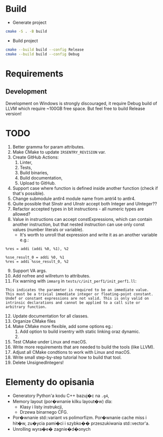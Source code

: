 # Build
- Generate project
```bash
cmake -S . -B build
```

- Build project
```bash
cmake --build build --config Release
cmake --build build --config Debug
```
# Requirements
## Development
Development on Windows is strongly discouraged, it require Debug build of LLVM which require ~100GB free space. But feel free to build Release version!

# TODO
1. Better gramma for param attributes.
2. Make CMake to update `IRSENTRY_REVISION` var.
3. Create GitHub Actions:
	1. Linter,
	2. Tests,
	3. Build binaries,
	4. Build documentation,
	5. Upload to GitHub.
4. Support case where function is defined inside another function (check if that's possible).
5. Change submodule antlr4 module name from antrl4 to antlr4.
6. Quite possible that SInstr and UInstr accept both Integer and UInteger??
7. Refactor accepted types in bit instructions - all numeric types are allowed?
8. Value in instructions can accept constExpressions, which can contain another instruction, but that nested instruction can use only const values (number literals or variable).
	- It's worth to unroll that expression and write it as an another variable e.g.:
```
%res = addi (addi %0, %1), %2

%sse_result_0 = addi %0, %1
%res = addi %sse_result_0, %2
```
9. Support VA args.
10. Add nofree and willreturn to attributes.
11. Fix warning with `immarg` in `tests/c/init_perf1/init_perf1.ll`:
```
This indicates the parameter is required to be an immediate value. This must be a trivial immediate integer or floating-point constant. Undef or constant expressions are not valid. This is only valid on intrinsic declarations and cannot be applied to a call site or arbitrary function.
```
12. Update documentation for all classes.
13. Organize CMake files
14. Make CMake more flexible, add some options eg.:
	1. Add option to build irsentry with static linking oraz dynamic.
	1. 
15. Test CMake under Linux and macOS.
16. Write more requirements that are needed to build the tools (like LLVM).
17. Adjust all CMake condtions to work with Linux and macOS.
18. Write small step-by-step tutorial how to build that tool.
19. Delete UnsignedIntegers!
# Elementy do opisania
- Generatory Python'a kodu C++ bazuj�c na `.g4`,
- Memory layout (por�wnanie kilku layout�w) dla:
	- Klasy i listy instrukcji,
	- Drzewa binarnego CFG.
- Por�wnanie std::variant vs polimorfizm. Por�wnanie cache miss i hit�w, zu�ycia pami�ci i szybko�� przeszukiwania std::vector'a.
- Unrolling wyra�e� zagnie�d�onych